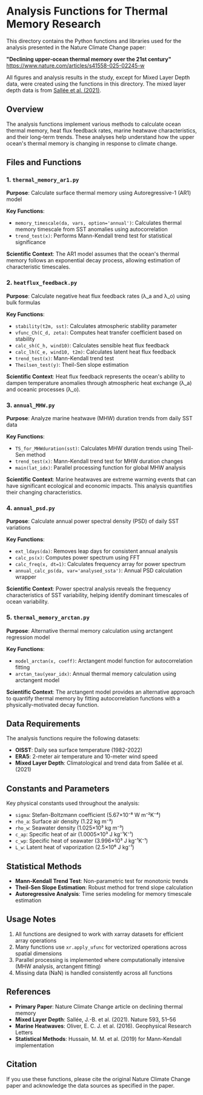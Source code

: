 # Analysis Functions for Thermal Memory Research

This directory contains the Python functions and libraries used for the analysis presented in the Nature Climate Change paper:

**"Declining upper-ocean thermal memory over the 21st century"**  
https://www.nature.com/articles/s41558-025-02245-w

All figures and analysis results in the study, except for Mixed Layer Depth data, were created using the functions in this directory. The mixed layer depth data is from [Sallée et al. (2021)](https://doi.org/10.1038/s41586-021-03303-x).

## Overview

The analysis functions implement various methods to calculate ocean thermal memory, heat flux feedback rates, marine heatwave characteristics, and their long-term trends. These analyses help understand how the upper ocean's thermal memory is changing in response to climate change.

## Files and Functions

### 1. `thermal_memory_ar1.py`
**Purpose**: Calculate surface thermal memory using Autoregressive-1 (AR1) model

**Key Functions**:
- `memory_timescale(da, vars, option='annual')`: Calculates thermal memory timescale from SST anomalies using autocorrelation
- `trend_test(x)`: Performs Mann-Kendall trend test for statistical significance

**Scientific Context**: The AR1 model assumes that the ocean's thermal memory follows an exponential decay process, allowing estimation of characteristic timescales.

### 2. `heatflux_feedback.py`
**Purpose**: Calculate negative heat flux feedback rates (λ_a and λ_o) using bulk formulas

**Key Functions**:
- `stability(t2m, sst)`: Calculates atmospheric stability parameter
- `vfunc_Ch(C_d, zeta)`: Computes heat transfer coefficient based on stability
- `calc_sh(C_h, wind10)`: Calculates sensible heat flux feedback
- `calc_lh(C_e, wind10, t2m)`: Calculates latent heat flux feedback
- `trend_test(x)`: Mann-Kendall trend test
- `Theilsen_test(y)`: Theil-Sen slope estimation

**Scientific Context**: Heat flux feedback represents the ocean's ability to dampen temperature anomalies through atmospheric heat exchange (λ_a) and oceanic processes (λ_o).

### 3. `annual_MHW.py`
**Purpose**: Analyze marine heatwave (MHW) duration trends from daily SST data

**Key Functions**:
- `TS_for_MHWduration(sst)`: Calculates MHW duration trends using Theil-Sen method
- `trend_test(x)`: Mann-Kendall trend test for MHW duration changes
- `main(lat_idx)`: Parallel processing function for global MHW analysis

**Scientific Context**: Marine heatwaves are extreme warming events that can have significant ecological and economic impacts. This analysis quantifies their changing characteristics.

### 4. `annual_psd.py`
**Purpose**: Calculate annual power spectral density (PSD) of daily SST variations

**Key Functions**:
- `ext_ldays(da)`: Removes leap days for consistent annual analysis
- `calc_ps(x)`: Computes power spectrum using FFT
- `calc_freq(x, dt=1)`: Calculates frequency array for power spectrum
- `annual_calc_ps(da, var='analysed_ssta')`: Annual PSD calculation wrapper

**Scientific Context**: Power spectral analysis reveals the frequency characteristics of SST variability, helping identify dominant timescales of ocean variability.

### 5. `thermal_memory_arctan.py`
**Purpose**: Alternative thermal memory calculation using arctangent regression model

**Key Functions**:
- `model_arctan(x, coeff)`: Arctangent model function for autocorrelation fitting
- `arctan_tau(year_idx)`: Annual thermal memory calculation using arctangent model

**Scientific Context**: The arctangent model provides an alternative approach to quantify thermal memory by fitting autocorrelation functions with a physically-motivated decay function.

## Data Requirements

The analysis functions require the following datasets:
- **OISST**: Daily sea surface temperature (1982-2022)
- **ERA5**: 2-meter air temperature and 10-meter wind speed
- **Mixed Layer Depth**: Climatological and trend data from Sallée et al. (2021)

## Constants and Parameters

Key physical constants used throughout the analysis:
- `sigma`: Stefan-Boltzmann coefficient (5.67×10⁻⁸ W m⁻²K⁻⁴)
- `rho_a`: Surface air density (1.22 kg m⁻³)
- `rho_w`: Seawater density (1.025×10³ kg m⁻³)
- `c_ap`: Specific heat of air (1.0005×10³ J kg⁻¹K⁻¹)
- `c_wp`: Specific heat of seawater (3.996×10³ J kg⁻¹K⁻¹)
- `L_w`: Latent heat of vaporization (2.5×10⁶ J kg⁻¹)

## Statistical Methods

- **Mann-Kendall Trend Test**: Non-parametric test for monotonic trends
- **Theil-Sen Slope Estimation**: Robust method for trend slope calculation
- **Autoregressive Analysis**: Time series modeling for memory timescale estimation

## Usage Notes

1. All functions are designed to work with xarray datasets for efficient array operations
2. Many functions use `xr.apply_ufunc` for vectorized operations across spatial dimensions
3. Parallel processing is implemented where computationally intensive (MHW analysis, arctangent fitting)
4. Missing data (NaN) is handled consistently across all functions

## References

- **Primary Paper**: Nature Climate Change article on declining thermal memory
- **Mixed Layer Depth**: Sallée, J.-B. et al. (2021). Nature 593, 51–56
- **Marine Heatwaves**: Oliver, E. C. J. et al. (2016). Geophysical Research Letters
- **Statistical Methods**: Hussain, M. M. et al. (2019) for Mann-Kendall implementation

## Citation

If you use these functions, please cite the original Nature Climate Change paper and acknowledge the data sources as specified in the paper.
